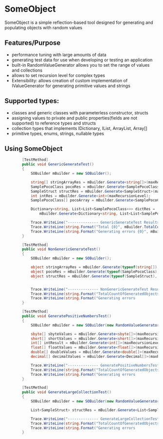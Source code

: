 # SomeObject
SomeObject is a simple reflection-based tool designed for generating and populating objects with random values 

## Features/Purpose

 - performance tuning with large amounts of data
 - generating test data for use when developing or testing an application
 - built-in RandomValueGenerator allows you to set the range of values and collections
 - allows to set recursion level for complex types
 - Extensibility: allows creation of custom implementation of IValueGenerator for generating primitive values and strings
 
## Supported types:

 - classes and generic classes with parameterless constructor, structs
 - assigning values to private and public properties(fields are not supported) to reference types and structs 
 - collection types that implements IDictionary, IList, ArrayList, Array[] 
 - primitive types, enums, strings, nullable types
 
## Using SomeObject

```csharp
        [TestMethod]
        public void GenericGenerateTest()
        {
            SOBuilder mBuilder = new SOBuilder();

            string[] stringArrayRes = mBuilder.Generate<string[]>(maxRecursionLevel);
            SamplePocoClass pocoRes = mBuilder.Generate<SamplePocoClass>(maxRecursionLevel);
            SampleStruct structRes = mBuilder.Generate<SampleStruct>(maxRecursionLevel);
            int intRes = mBuilder.Generate<int>(maxRecursionLevel);
            SamplePocoClass[] pocoArray = mBuilder.Generate<SamplePocoClass[]>(maxRecursionLevel);

            Dictionary<string, List<List<SamplePocoClass>>> dictRes =
                mBuilder.Generate<Dictionary<string, List<List<SamplePocoClass>>>>(maxRecursionLevel);

            Trace.WriteLine("-------------- GenericGenerateTest Results ----------------------");
            Trace.WriteLine(string.Format("Total {0}", mBuilder.TotalCountOfGeneratedObjects));
            Trace.WriteLine(string.Format("Generating errors {0}", mBuilder.Errors.Count));
        }     
```

```csharp
        [TestMethod]
        public void NonGenericGenerateTest()
        {
            SOBuilder mBuilder = new SOBuilder();

            object stringArrayRes = mBuilder.Generate(typeof(string[]), maxRecursionLevel);
            object pocoRes = mBuilder.Generate(typeof(SamplePocoClass), maxRecursionLevel);
            object structRes = mBuilder.Generate(typeof(SampleStruct), maxRecursionLevel);


            Trace.WriteLine("-------------- NonGenericGenerateTest Results ------------------------");
            Trace.WriteLine(string.Format("TotalCountOfGeneratedObjects {0}", mBuilder.TotalCountOfGeneratedObjects));
            Trace.WriteLine(string.Format("Generating errors            {0}", mBuilder.Errors.Count));
        }
```        

```csharp
        [TestMethod]
        public void GeneratePositiveNumbersTest()
        {
            SOBuilder mBuilder = new SOBuilder(new RandomValueGenerator(0, 100, 1, 20, false));

            sbyte[] sbyteValues = mBuilder.Generate<sbyte[]>(maxRecursionLevel);
            short[] shortValues = mBuilder.Generate<short[]>(maxRecursionLevel);
            int[] intResult = mBuilder.Generate<int[]>(maxRecursionLevel);
            float[] floatValues = mBuilder.Generate<float[]>(maxRecursionLevel);
            double[] doubleValues = mBuilder.Generate<double[]>(maxRecursionLevel);
            decimal[] decimalValues = mBuilder.Generate<Decimal[]>(maxRecursionLevel);

            Trace.WriteLine("-------------- GeneratePositiveNumbersTest Results ------------------------");
            Trace.WriteLine(string.Format("TotalCountOfGeneratedObjects {0}", mBuilder.TotalCountOfGeneratedObjects));
            Trace.WriteLine(string.Format("Generating errors            {0}", mBuilder.Errors.Count));
        }
```        
```csharp
        [TestMethod]
        public void GenerateLargeCollectionTest()
        {
            SOBuilder mBuilder = new SOBuilder(new RandomValueGenerator(-1000, 1000, 100000, 100000, false));

            List<SampleStruct> structRes = mBuilder.Generate<List<SampleStruct>>(maxRecursionLevel);

            Trace.WriteLine("-------------- GenerateLargeCollectionTest Results ------------------------");
            Trace.WriteLine(string.Format("TotalCountOfGeneratedObjects {0}", mBuilder.TotalCountOfGeneratedObjects));
            Trace.WriteLine(string.Format("Generating errors            {0}", mBuilder.Errors.Count));
        }      
 ```
